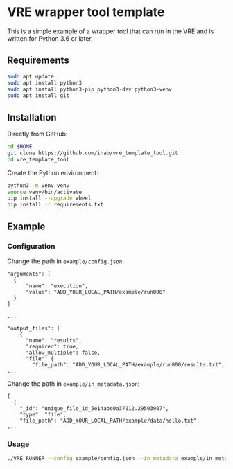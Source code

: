 # VRE wrapper tool template

This is a simple example of a wrapper tool that can run in the VRE and is written for Python 3.6 or later.

## Requirements

```bash
sudo apt update
sudo apt install python3
sudo apt install python3-pip python3-dev python3-venv
sudo apt install git
```

## Installation

Directly from GitHub:

```bash
cd $HOME
git clone https://github.com/inab/vre_template_tool.git
cd vre_template_tool
```

Create the Python environment:

```bash
python3 -m venv venv
source venv/bin/activate
pip install --upgrade wheel
pip install -r requirements.txt
```

## Example
### Configuration

Change the path in `example/config.json`:

```
"arguments": [
  {
      "name": "execution",
      "value": "ADD_YOUR_LOCAL_PATH/example/run000"
  }
]

...

"output_files": [
    {
      "name": "results",
      "required": true,
      "allow_multiple": false,
      "file": {
        "file_path": "ADD_YOUR_LOCAL_PATH/example/run000/results.txt",
...
```

Change the path in `example/in_metadata.json`:
```
[
  {
    "_id": "unique_file_id_5e14abe0a37012.29503907",
    "type": "file",
    "file_path": "ADD_YOUR_LOCAL_PATH/example/data/hello.txt",
...
```

### Usage

```bash
./VRE_RUNNER --config example/config.json --in_metadata example/in_metadata.json --out_metadata example/out_metadata.json --log_file example/VRE_RUNNER.log
```
